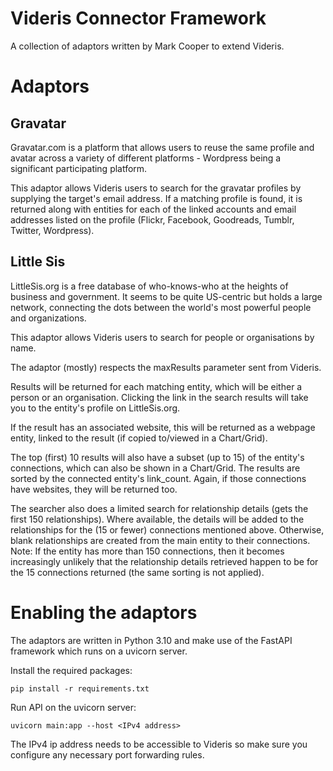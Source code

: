 # Videris Connector Framework
A collection of adaptors written by Mark Cooper to extend Videris.

# Adaptors
## Gravatar
Gravatar.com is a platform that allows users to reuse the same profile and avatar across a variety of different platforms - Wordpress being a significant participating platform.

This adaptor allows Videris users to search for the gravatar profiles by supplying the target's email address. If a matching profile is found, it is returned along with entities for each of the linked accounts and email addresses listed on the profile (Flickr, Facebook, Goodreads, Tumblr, Twitter, Wordpress).

## Little Sis
LittleSis.org is a free database of who-knows-who at the heights of business and government. It seems to be quite US-centric but holds a large network, connecting the dots between the world's most powerful people and organizations. 

This adaptor allows Videris users to search for people or organisations by name. 

The adaptor (mostly) respects the maxResults parameter sent from Videris.

Results will be returned for each matching entity, which will be either a person or an organisation. Clicking the link in the search results will take you to the entity's profile on LittleSis.org.

If the result has an associated website, this will be returned as a webpage entity, linked to the result (if copied to/viewed in a Chart/Grid). 

The top (first) 10 results will also have a subset (up to 15) of the entity's connections, which can also be shown in a Chart/Grid. The results are sorted by the connected entity's link_count. Again, if those connections have websites, they will be returned too.

The searcher also does a limited search for relationship details (gets the first 150 relationships). Where available, the details will be added to the relationships for the (15 or fewer) connections mentioned above. Otherwise, blank relationships are created from the main entity to their connections. Note: If the entity has more than 150 connections, then it becomes increasingly unlikely that the relationship details retrieved happen to be for the 15 connections returned (the same sorting is not applied).

# Enabling the adaptors
The adaptors are written in Python 3.10 and make use of the FastAPI framework which runs on a uvicorn server. 

Install the required packages:

    pip install -r requirements.txt
    
Run API on the uvicorn server:

    uvicorn main:app --host <IPv4 address>
    
The IPv4 ip address needs to be accessible to Videris so make sure you configure any necessary port forwarding rules.
    
